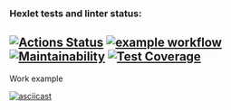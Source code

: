 ### Hexlet tests and linter status:
[![Actions Status](https://github.com/LikerK/python-project-lvl3/workflows/hexlet-check/badge.svg)](https://github.com/LikerK/python-project-lvl3/actions)
[![example workflow](https://github.com/LikerK/python-project-lvl3/workflows/my_linter/badge.svg)](https://github.com/LikerK/python-project-lvl3/actions/workflows/my_linter.yml)
[![Maintainability](https://api.codeclimate.com/v1/badges/62111d788df8a495c7dd/maintainability)](https://codeclimate.com/github/LikerK/python-project-lvl3/maintainability)
[![Test Coverage](https://api.codeclimate.com/v1/badges/62111d788df8a495c7dd/test_coverage)](https://codeclimate.com/github/LikerK/python-project-lvl3/test_coverage)
---
Work example

[![asciicast](https://asciinema.org/a/mKOiuFvtmasbKy4XR2VtXzUlk.svg)](https://asciinema.org/a/mKOiuFvtmasbKy4XR2VtXzUlk)

